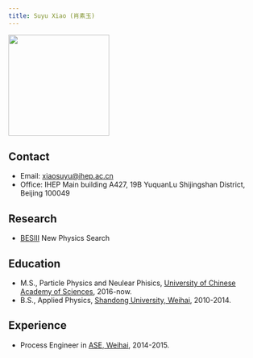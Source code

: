 ```yaml
---
title: Suyu Xiao (肖素玉)
---
```



<img src="/images/Suyu_Xiao.jpg" width="200"/>

## Contact 
- Email: xiaosuyu@ihep.ac.cn 
- Office: IHEP Main building A427, 19B YuquanLu Shijingshan District, Beijing 100049

## Research 
- [BESIII](http://bes3.ihep.ac.cn) New Physics Search

## Education
- M.S., Particle Physics and Neulear Phisics, [University of Chinese Academy of Sciences](http://www.ucas.ac.cn/), 2016-now.
- B.S., Applied Physics, [Shandong University, Weihai](http://www.wh.sdu.edu.cn), 2010-2014. 

## Experience
- Process Engineer in [ASE, Weihai](http://www.aseglobal.com/ch/), 2014-2015.


